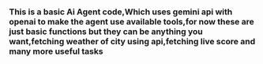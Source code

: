 ### This is a basic Ai Agent code,Which uses gemini api with openai to make the agent use available tools,for now these are just basic functions but they can be anything you want,fetching weather of city using api,fetching live score and many more useful tasks
